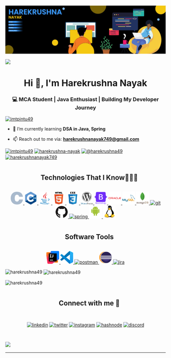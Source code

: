 ![Banner](https://github.com/Harekrushna49/Harekrushna49/blob/main/Harekrushna.jpeg)

<!--horizontal divider(gradiant)-->
<img src="https://user-images.githubusercontent.com/73097560/115834477-dbab4500-a447-11eb-908a-139a6edaec5c.gif">
<!--h1 without bottom border-->
<h1 align="center">Hi 👋, I'm Harekrushna Nayak</h1>
<h3 align="center">💻 MCA Student | Java Enthusiast | Building My Developer Journey</h3>

<p align="left"> <a href="https://twitter.com/imtpintu49" target="blank"><img src="https://img.shields.io/twitter/follow/imtpintu49?logo=twitter&style=for-the-badge" alt="imtpintu49" /></a> </p>

- 🌱 I’m currently learning **DSA in Java, Spring**

- 📫 Reach out to me via: **harekrushnanayak749@gmail.com**


<p align="left">
<a href="https://twitter.com/imtpintu49" target="blank"><img align="center" src="https://raw.githubusercontent.com/rahuldkjain/github-profile-readme-generator/master/src/images/icons/Social/twitter.svg" alt="imtpintu49" height="30" width="40" /></a>
<a href="https://linkedin.com/in/harekrushna-nayak" target="blank"><img align="center" src="https://raw.githubusercontent.com/rahuldkjain/github-profile-readme-generator/master/src/images/icons/Social/linked-in-alt.svg" alt="harekrushna-nayak" height="30" width="40" /></a>
<a href="https://www.hackerrank.com/@harekrushna49" target="blank"><img align="center" src="https://raw.githubusercontent.com/rahuldkjain/github-profile-readme-generator/master/src/images/icons/Social/hackerrank.svg" alt="@harekrushna49" height="30" width="40" /></a>
<a href="https://www.leetcode.com/harekrushnanayak749" target="blank"><img align="center" src="https://raw.githubusercontent.com/rahuldkjain/github-profile-readme-generator/master/src/images/icons/Social/leet-code.svg" alt="harekrushnanayak749" height="30" width="40" /></a>
</p>

<div id="user-content-toc">
  <ul align="center">
    <summary><h2 style="display: inline-block">Technologies That I Know👨🏻‍💻</h2></summary>
  </ul>
</div>

<p align="center">
  <a href="https://www.cprogramming.com/" target="_blank" rel="noreferrer"> 
    <img src="https://raw.githubusercontent.com/devicons/devicon/master/icons/c/c-original.svg" alt="c" width="40" height="40"/> 
  </a>
  <a href="https://www.w3schools.com/cpp/" target="_blank" rel="noreferrer"> 
    <img src="https://raw.githubusercontent.com/devicons/devicon/master/icons/cplusplus/cplusplus-original.svg" alt="cplusplus" width="40" height="40"/> 
  </a>
  <a href="https://www.java.com" target="_blank" rel="noreferrer">
    <img src="https://raw.githubusercontent.com/devicons/devicon/master/icons/java/java-original.svg" alt="java" width="40" height="40"/>
  </a>
  <a href="https://www.w3.org/html/" target="_blank" rel="noreferrer"> 
    <img src="https://raw.githubusercontent.com/devicons/devicon/master/icons/html5/html5-original-wordmark.svg" alt="html5" width="40" height="40"/> 
  </a>
  <a href="https://www.w3schools.com/css/" target="_blank" rel="noreferrer"> 
    <img src="https://raw.githubusercontent.com/devicons/devicon/master/icons/css3/css3-original-wordmark.svg" alt="css3" width="40" height="40"/> 
  </a>
  <a href="https://wordpress.org/" target="_blank" rel="noreferrer">
  <img src="https://raw.githubusercontent.com/devicons/devicon/master/icons/wordpress/wordpress-original.svg" alt="wordpress" width="40" height="40" />
  </a>
  <a href="https://getbootstrap.com/" target="_blank" rel="noreferrer">
  <img src="https://raw.githubusercontent.com/devicons/devicon/master/icons/bootstrap/bootstrap-plain-wordmark.svg" alt="bootstrap" width="40" height="40" />
  </a>
  <a href="https://www.oracle.com/" target="_blank" rel="noreferrer">
  <img src="https://raw.githubusercontent.com/devicons/devicon/master/icons/oracle/oracle-original.svg" alt="oracle" width="40" height="40" />
  </a>
  <a href="https://www.mysql.com/" target="_blank" rel="noreferrer"> 
    <img src="https://raw.githubusercontent.com/devicons/devicon/master/icons/mysql/mysql-original-wordmark.svg" alt="mysql" width="40" height="40"/>
  </a>
  <a href="https://www.mongodb.com/" target="_blank" rel="noreferrer"> 
    <img src="https://raw.githubusercontent.com/devicons/devicon/master/icons/mongodb/mongodb-original-wordmark.svg" alt="mongodb" width="40" height="40"/>
  </a>  
  <a href="https://git-scm.com/" target="_blank" rel="noreferrer"> 
    <img src="https://www.vectorlogo.zone/logos/git-scm/git-scm-icon.svg" alt="git" width="40" height="40"/> 
  </a>  
  <a href="https://github.com/" target="_blank" rel="noreferrer">
  <img src="https://raw.githubusercontent.com/devicons/devicon/master/icons/github/github-original.svg" alt="github" width="40" height="40" />
  </a>
  <a href="https://spring.io/" target="_blank" rel="noreferrer"> 
    <img src="https://www.vectorlogo.zone/logos/springio/springio-icon.svg" alt="spring" width="40" height="40"/> 
  </a> 
  <a href="https://developer.android.com" target="_blank" rel="noreferrer"> 
    <img src="https://raw.githubusercontent.com/devicons/devicon/master/icons/android/android-original-wordmark.svg" alt="android" width="40" height="40"/> 
  </a> 
  <a href="https://www.linux.org/" target="_blank" rel="noreferrer">
    <img src="https://raw.githubusercontent.com/devicons/devicon/master/icons/linux/linux-original.svg" alt="linux" width="40" height="40"/> 
  </a>
</p>


<div id="user-content-toc1">
  <ul align="center">
    <summary><h2 style="display: inline-block">Software Tools</h2></summary>
  </ul>
</div>

<p align="center">
  <a href="https://www.jetbrains.com/idea/" target="_blank" rel="noreferrer">
  <img src="https://raw.githubusercontent.com/devicons/devicon/master/icons/intellij/intellij-original.svg" alt="intellij" width="40" height="40" />
</a>

<!-- Visual Studio Code -->
<a href="https://code.visualstudio.com/" target="_blank" rel="noreferrer">
  <img src="https://raw.githubusercontent.com/devicons/devicon/master/icons/vscode/vscode-original.svg" alt="vscode" width="40" height="40" />
</a>

<!-- Postman -->
<a href="https://www.postman.com/" target="_blank" rel="noreferrer">
  <img src="https://www.vectorlogo.zone/logos/getpostman/getpostman-icon.svg" alt="postman" width="40" height="40" />
</a>

<!-- Eclipse -->
<a href="https://www.eclipse.org/" target="_blank" rel="noreferrer">
  <img src="https://raw.githubusercontent.com/devicons/devicon/master/icons/eclipse/eclipse-original.svg" alt="eclipse" width="40" height="40" />
</a>

<!-- Jira -->
<a href="https://www.atlassian.com/software/jira" target="_blank" rel="noreferrer">
  <img src="https://www.vectorlogo.zone/logos/atlassian_jira/atlassian_jira-icon.svg" alt="jira" width="40" height="40" />
</a>
</p>

<p><img align="left" src="https://github-readme-stats.vercel.app/api/top-langs?username=harekrushna49&show_icons=true&locale=en&layout=compact" alt="harekrushna49" /></p>

<p>&nbsp;<img align="center" src="https://github-readme-stats.vercel.app/api?username=harekrushna49&show_icons=true&locale=en" alt="harekrushna49" /></p>

<p><img align="center" src="https://github-readme-streak-stats.herokuapp.com/?user=harekrushna49&" alt="harekrushna49" /></p>

<div id="user-content-toc">
  <ul align="center">
    <summary><h2 style="display: inline-block">Connect with me 🤝</h2></summary>
  </ul>
</div>

<!--icons and links-->
<div class="google-auto-placed" style="width: 100%; height: auto; clear: none; text-align: center;"><ins data-ad-format="auto" class="adsbygoogle adsbygoogle-noablate" data-ad-client="ca-pub-5867915342436534" data-adsbygoogle-status="done" style="display: block; margin: 10px auto; background-color: transparent; height: 0px;" data-ad-status="unfilled"><div id="aswift_2_host" style="border: none; height: 0px; width: 1150px; margin: 0px; padding: 0px; position: relative; visibility: visible; background-color: transparent; display: inline-block; overflow: hidden; opacity: 0;"><iframe id="aswift_2" name="aswift_2" browsingtopics="true" style="left: 0px; position: absolute; top: 0px; border: 0px; width: 1150px; height: 0px; min-height: auto; max-height: none; min-width: auto; max-width: none;" sandbox="allow-forms allow-popups allow-popups-to-escape-sandbox allow-same-origin allow-scripts allow-top-navigation-by-user-activation" width="1150" height="0" frameborder="0" marginwidth="0" marginheight="0" vspace="0" hspace="0" allowtransparency="true" scrolling="no" allow="attribution-reporting; run-ad-auction" src="https://googleads.g.doubleclick.net/pagead/ads?client=ca-pub-5867915342436534&amp;output=html&amp;h=280&amp;adk=1296727556&amp;adf=3387195320&amp;pi=t.aa~a.4260892216~rp.1&amp;w=1150&amp;abgtt=6&amp;fwrn=4&amp;fwrnh=100&amp;lmt=1752224008&amp;rafmt=1&amp;to=qs&amp;pwprc=3343622871&amp;format=1150x280&amp;url=https%3A%2F%2Fgithubprofile.com%2Ftemplates%2F1010nishant&amp;fwr=0&amp;pra=3&amp;rpe=1&amp;resp_fmts=3&amp;wgl=1&amp;fa=40&amp;uach=WyJXaW5kb3dzIiwiMTAuMC4wIiwieDg2IiwiIiwiMTM4LjAuNzIwNC45NyIsbnVsbCwwLG51bGwsIjY0IixbWyJOb3QpQTtCcmFuZCIsIjguMC4wLjAiXSxbIkNocm9taXVtIiwiMTM4LjAuNzIwNC45NyJdLFsiR29vZ2xlIENocm9tZSIsIjEzOC4wLjcyMDQuOTciXV0sMF0.&amp;dt=1752230648672&amp;bpp=4&amp;bdt=2697&amp;idt=-M&amp;shv=r20250702&amp;mjsv=m202507090101&amp;ptt=9&amp;saldr=aa&amp;abxe=1&amp;cookie=ID%3Dbe8ca723304f2c7b%3AT%3D1752223894%3ART%3D1752228840%3AS%3DALNI_MbFcZbeARnNtSAbu7gg8uZDZjjiSw&amp;gpic=UID%3D0000115bbd71d347%3AT%3D1752223894%3ART%3D1752228840%3AS%3DALNI_MY31Oms1LEANsg1hmm_0LfIl4DU4g&amp;eo_id_str=ID%3D23023435e5c554fa%3AT%3D1752223894%3ART%3D1752228840%3AS%3DAA-AfjZSg7lr7b_nD2m_yhWyPTkj&amp;prev_fmts=0x0%2C1200x280&amp;nras=3&amp;correlator=3938133004266&amp;frm=20&amp;pv=1&amp;u_tz=330&amp;u_his=17&amp;u_h=864&amp;u_w=1536&amp;u_ah=864&amp;u_aw=1536&amp;u_cd=24&amp;u_sd=1.25&amp;dmc=8&amp;adx=185&amp;ady=2269&amp;biw=1521&amp;bih=776&amp;scr_x=0&amp;scr_y=726&amp;eid=95353387%2C95362656%2C95364947%2C95365234%2C95365460%2C95365698%2C31093415%2C95344789%2C95359265%2C95340252%2C95340254&amp;oid=2&amp;pvsid=6031955819430586&amp;tmod=1632281212&amp;uas=0&amp;nvt=3&amp;ref=https%3A%2F%2Fgithubprofile.com%2Ftemplates%2F&amp;fc=1920&amp;brdim=0%2C0%2C0%2C0%2C1536%2C0%2C1536%2C864%2C1536%2C776&amp;vis=1&amp;rsz=%7C%7Cs%7C&amp;abl=NS&amp;fu=128&amp;bc=31&amp;bz=1&amp;td=1&amp;tdf=2&amp;psd=W251bGwsW251bGwsbnVsbCxudWxsLCJkZXByZWNhdGVkX2thbm9uIl0sbnVsbCwzXQ..&amp;nt=1&amp;ifi=3&amp;uci=a!3&amp;btvi=1&amp;fsb=1&amp;dtd=22" data-google-container-id="a!3" tabindex="0" title="Advertisement" aria-label="Advertisement" data-load-complete="true" data-google-query-id="CM6kqrXPtI4DFU-JrAIdhoYatA"></iframe></div></ins></div><p align="center">
<a href="https://www.linkedin.com/in/1010nishant/" target="blank"><img align="center" src="https://user-images.githubusercontent.com/88904952/234979284-68c11d7f-1acc-4f0c-ac78-044e1037d7b0.png" alt="linkedin" height="50" width="50"></a>
<a href="https://twitter.com/1010nishant" target="blank"><img align="center" src="https://user-images.githubusercontent.com/88904952/234980676-61bfb021-ecc8-48f7-88e6-34c1b06c4a58.png" alt="twitter" height="50" width="50"></a> 
<a href="https://www.instagram.com/nishant.jangir.1010/" target="blank"><img align="center" src="https://user-images.githubusercontent.com/88904952/234981169-2dd1e58f-4b7e-468c-8213-034ba62156c3.png" alt="instagram" height="50" width="50"></a>
<a href="https://1010nishant.hashnode.dev/" target="blank"><img align="center" src="https://user-images.githubusercontent.com/88904952/234982196-562aea17-5532-4550-8c08-1c7cb994a541.png" alt="hashnode" height="50" width="50"></a>
<a href="https://discord.gg/UjwKkJsXsf" target="blank"><img align="center" src="https://user-images.githubusercontent.com/88904952/234982627-019fd336-6248-453c-9b05-97c13fd1d207.png" alt="discord" height="50" width="50"></a>
</p>
<!--profile visit count-->
<div align="center">
<p><a href="https://visitcount.itsvg.in"><img src="https://visitcount.itsvg.in/api?id=1010nishant&amp;icon=3&amp;color=6" alt=""></a></p>
</div>
<!--horizontal divider(gradiant)-->
<img src="https://user-images.githubusercontent.com/73097560/115834477-dbab4500-a447-11eb-908a-139a6edaec5c.gif">
<hr>
